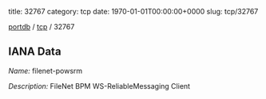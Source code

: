 title: 32767
category: tcp
date: 1970-01-01T00:00:00+0000
slug: tcp/32767

[portdb](/) / [tcp](/category/tcp.html) / 32767


## IANA Data

_Name:_ filenet-powsrm

_Description:_ FileNet BPM WS-ReliableMessaging Client

